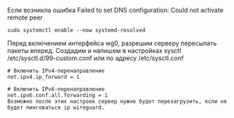 Если возникла ошибка Failed to set DNS configuration: Could not activate remote peer
```text
sudo systemctl enable --now systemd-resolved
```

Перед включением интерфейса wg0, разрешим серверу пересылать пакеты вперед.
Создадим и напишем в настройках sysctl /etc/sysctl.d/99-custom.conf или по адресу /etc/sysctl.conf
```text
# Включить IPv4-перенаправление
net.ipv4.ip_forward = 1

# Включить IPv6-перенаправление
net.ipv6.conf.all.forwarding = 1
Возможно после этих настроек сервер нужно будет перезагрузить, если не будет пинговаться ip wireguard.
```
